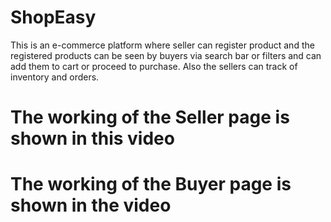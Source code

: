 
# ShopEasy
This is an e-commerce platform where seller can register product and the registered products can be seen by buyers via search bar or filters and can add them to cart or proceed to purchase. Also the sellers can track of inventory and orders.

# The working of the Seller page is shown in this video

# The working of the Buyer page is shown in the video




